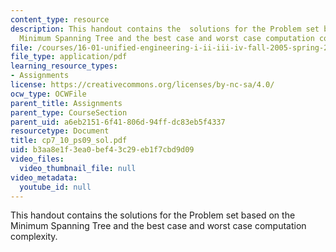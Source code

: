 ```yaml
---
content_type: resource
description: This handout contains the  solutions for the Problem set based on the
  Minimum Spanning Tree and the best case and worst case computation complexity.
file: /courses/16-01-unified-engineering-i-ii-iii-iv-fall-2005-spring-2006/b3aa8e1f3ea0bef43c29eb1f7cbd9d09_cp7_10_ps09_sol.pdf
file_type: application/pdf
learning_resource_types:
- Assignments
license: https://creativecommons.org/licenses/by-nc-sa/4.0/
ocw_type: OCWFile
parent_title: Assignments
parent_type: CourseSection
parent_uid: a6eb2151-6f41-806d-94ff-dc83eb5f4337
resourcetype: Document
title: cp7_10_ps09_sol.pdf
uid: b3aa8e1f-3ea0-bef4-3c29-eb1f7cbd9d09
video_files:
  video_thumbnail_file: null
video_metadata:
  youtube_id: null
---
```

This handout contains the  solutions for the Problem set based on the Minimum Spanning Tree and the best case and worst case computation complexity.